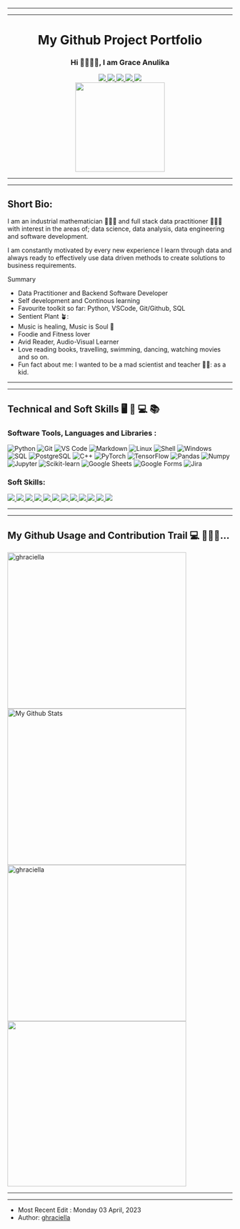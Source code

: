 
<!--
**ghraciella/ghraciella** is a ✨ _special_ ✨ repository because its `README.md` (this file) appears on your GitHub profile.

Here are some ideas to get you started:

- 🔭 I’m currently working on ...
- 🌱 I’m currently learning ...
- 👯 I’m looking to collaborate on ...
- 🤔 I’m looking for help with ...
- 💬 Ask me about ...
- 📫 How to reach me: ...
- 😄 Pronouns: ...
- ⚡ Fun fact: ...


-->

<!--

Contact Links

<span style="display:block;text-align:center">[![Linkedin](https://img.shields.io/badge/-LinkedIn-blue?style=plastic&logo=Linkedin&logoColor=white&link=https://www.linkedin.com/in/grace-anulika-eze-data-unicorn/)](https://www.linkedin.com/in/grace-anulika-eze-data-unicorn/)</span>
<span style="display:block;text-align:center">[![Xing](https://img.shields.io/badge/Xing-teal?style=plastic&logo=Xing&logoColor=light-green&link=https://www.xing.com/profile/Grace_Eze2/cv)](https://www.xing.com/profile/Grace_Eze2/cv)</span>
<span style="display:block;text-align:center">[![Gmail](https://img.shields.io/badge/-Gmail-red?style=plastic&logo=Gmail&logoColor=white)](mailto:grace.anulikaeze@gmail.com)</span>
<span style="display:block;text-align:center">[![GitHuB](https://img.shields.io/badge/github-%23181717.svg?style=plastic&logo=github&logoColor=white&link=https://github.com/ghraciella)](https://github.com/ghraciella)</span>
<span style="display:block;text-align:center">[![Kaggle](https://img.shields.io/badge/-Kaggle-blue?style=plastic&logo=Kaggle&logoColor=black&link=https://www.kaggle.com/graceeze)](https://www.kaggle.com/graceeze)</span>

-->





---
---
# <div align="center"> My Github Project Portfolio </div>


### <div align="center"> Hi 👋🏾👋🏾, I am Grace Anulika  </div>

<!--

- add social network badges using shields.io, to redirect to respective socials when its clicked on
kaggle-icon.svg
-->



<div align="center">
  <a href="https://www.linkedin.com/in/grace-anulika-eze-data-unicorn/">
    <img src="https://img.shields.io/badge/-LinkedIn-blue?style=plastic&logo=Linkedin&logoColor=white"/>
  </a>
  <a href="https://www.xing.com/profile/Grace_Eze2/cv">
    <img src="https://img.shields.io/badge/Xing-teal?style=plastic&logo=Xing&logoColor=light-green&link=https://www.xing.com/profile/Grace_Eze2/cv"/>
  </a> 
  <a href="mailto:grace.anulikaeze@gmail.com">
    <img src="https://img.shields.io/badge/-Gmail-red?style=plastic&logo=Gmail&logoColor=white"/>
  </a>
  <a href="https://github.com/ghraciella">
    <img src="https://img.shields.io/badge/github-%23181717.svg?style=plastic&logo=github&logoColor=white&link=https://github.com/ghraciella"/>
  </a>
  <a href="https://www.kaggle.com/graceeze">
    <img src="https://img.shields.io/badge/-Kaggle-blue?style=plastic&logo=Kaggle&logoColor=black&link=https://www.kaggle.com/graceeze"/>
  </a>
</div>




<div id="header" align="center">
  <img src= "https://media1.giphy.com/media/v1.Y2lkPTc5MGI3NjExY2E0ZTM3YTUzZTA4ZDVmMGJlMWRiMTgxMGVjNDMzZGU4NGU3OWEzYyZjdD1n/RbDKaczqWovIugyJmW/giphy.gif" width=200"/>
</div>



---
---
## Short Bio: 


I am an industrial mathematician 👩🏾‍🏫 and full stack data practitioner 👩🏾‍💻 with interest in the areas of; data science, data analysis, data engineering and software development. 

I am constantly motivated by every new experience I learn through data and always ready to effectively use data driven methods to create solutions to business requirements.

Summary

* Data Practitioner and Backend Software Developer
* Self development and Continous learning
* Favourite toolkit so far: Python, VSCode, Git/Github, SQL
* Sentient Plant 🪴:
* Music is healing, Music is Soul 🎵
* Foodie and Fitness lover 
* Avid Reader, Audio-Visual Learner
* Love reading books, travelling, swimming, dancing, watching movies and so on.
* Fun fact about me: I wanted to be a mad scientist and teacher 👩‍🏫: as a kid.

---
---

<!--

- My top skills : Hard (Tech) Skills and Soft Skills

-->



## Technical and Soft Skills 🖥️ 🧰 💻 📚 


### Software Tools, Languages and Libraries  :


![Python](http://img.shields.io/badge/-Python-346e9e?style=plastic&logo=python&logoColor=white)
![Git](http://img.shields.io/badge/-Git-white?style=plastic&logo=git)
![VS Code](http://img.shields.io/badge/-VS%20Code-black?style=plastic&logo=visualstudiocode&logoColor=3aa7f2)
![Markdown](http://img.shields.io/badge/-Markdown-white?style=plastic&logo=markdown&logoColor=black)
![Linux](http://img.shields.io/badge/-Linux-fad134?style=plastic&logo=linux&logoColor=black)
![Shell](http://img.shields.io/badge/-Shell-c9c9c9?style=plastic&logo=gnu-bash&logoColor=black)
![Windows](http://img.shields.io/badge/-Windows-0078D6?style=plastic&logo=windows&logoColor=white)
![SQL](http://img.shields.io/badge/-Sql-00758f?style=plastic&logo=Mysql&logoColor=white)
![PostgreSQL](http://img.shields.io/badge/postgresql-vertical.svg?style=plastic&logo=postgresql&logoColor=white)
![C++](https://img.shields.io/badge/C++-blue?style=plastic&logo=C++&logoColor=bc2043)
![PyTorch](http://img.shields.io/badge/-PyTorch-eee?style=plastic&logo=pytorch&logoColor=EE4C2C)
![TensorFlow](http://img.shields.io/badge/-TensorFlow-eee?style=plastic&logo=tensorflow&logoColor=FF6F00)
![Pandas](https://img.shields.io/badge/Pandas-white.svg?style=plastic&logo=pandas&logoColor=black)
![Numpy](https://img.shields.io/badge/numpy-ar21.svg?style=plastic&logo=numpy&logoColor=white)
![Jupyter](https://img.shields.io/badge/jupyter-ar21.svg?style=plastic&logo=jupyter&logoColor=white)
![Scikit-learn](http://img.shields.io/badge/-Scikit--Learn-eee?style=plastic&logo=scikit-learn&logoColor=e26d00)
![Google Sheets](https://img.shields.io/badge/Google%20Sheets%20-%2334A853.svg?style=plastic&logo=google%20sheets&logoColor=white)
![Google Forms](https://img.shields.io/badge/-GoogleForms-purple?style=plastic&logo=forms&logoColor=EE4C2C)
![Jira](https://img.shields.io/badge/atlassian_jira-icon.svg?style=plastic&logo=jira&logoColor=blue)


### Soft Skills:

<div id="badges">
  <a href="DataDriven Mindset">
    <img src="https://img.shields.io/badge/datadriven-mindset-eee?logo=datadriven-mindset&logoColor==white&style=flat"/>
  </a>
  <a href="Agile Methodologies">
    <img src="https://img.shields.io/badge/agile-methodologies-eee?logo=agile-methodologies&logoColor==white&style=flat"/>
  </a>
  <a href="Problem Solving">
    <img src="https://img.shields.io/badge/problem-solving-eee?logo=problem-solving&logoColor==white&style=flat"/>
  </a>
  <a href="Project Management">
    <img src="https://img.shields.io/badge/project-management-eee?logo=project-management&logoColor==white&style=flat"/>
  </a>
  <a href="Continous Learning">
    <img src="https://img.shields.io/badge/continous-learning-eee?logo=continous-learning&logoColor==white&style=flat"/>
  </a>
  <a href="Effective Communication">
    <img src="https://img.shields.io/badge/effective-communication-eee?logo=effective-communication&logoColor==white&style=flat"/>
  </a>
  <a href="Resourcefulness">
    <img src="https://img.shields.io/badge/resourcefulness-eee?logo=resourcefulness&logoColor==white&style=flat"/>
  </a>  
  <a href="Independent Research">
    <img src="https://img.shields.io/badge/independent-research-eee?logo=independent-research&logoColor=F=white&style=flat"/>
  </a>
  <a href="Collaboration">
    <img src="https://img.shields.io/badge/Collaboration-eee?logo=Collaboration&logoColor==white&style=flat"/>
  </a>
  <a href="Creative Thinking">
    <img src="https://img.shields.io/badge/analytical-thinking-eee?logo=analytical-thinking&logoColor==white&style=flat"/>
  </a>
  <a href="Self Motivated">
    <img src="https://img.shields.io/badge/self-motivated-eee?logo=self-motivated&logoColor==white&style=flat"/>
  </a>
  <a href="Software Development">
    <img src="https://img.shields.io/badge/software-development-eee?logo=software-development&logoColor=white&style=flat"/>
  </a>
</div>

---
---
<!--

- Github streak stats

-->

## My Github Usage and Contribution Trail 💻 🧗🏽‍♀️... 






<div>
<a> <img src="https://github-readme-stats.vercel.app/api/top-langs?username=ghraciella&langs_count=10&show_icons=true&locale=en&layout=compact&theme=onedark" alt="ghraciella" width="400" height="350"/></a>
<a> <img alt="My Github Stats" src="https://github-readme-stats.vercel.app/api?username=ghraciella&show_icons=true&count_private=true&theme=onedark" width="400" height="350"/></a>
<a> <img src="https://streak-stats.demolab.com?user=ghraciella&theme=onedark&mode=weekly" alt="ghraciella" width="400" height="350"/></a>
<a href="https://github.com/ghraciella/Accenture-Data-Analytics-and-Visualization-Virtual-Experience"> <img  src="https://github-readme-stats.vercel.app/api/pin/?username=ghraciella&theme=onedark&repo=Accenture-Data-Analytics-and-Visualization-Virtual-Experience" width="400" height="370"/></a>
</div>






---

<!--

To Do:
<br>
My icons for tools

<span> <img src="https://raw.githubusercontent.com/devicons/devicon/1119b9f84c0290e0f0b38982099a2bd027a48bf1/icons/github/github-original-wordmark.svg" alt="Github" width="100" height="100"/> </span>
<span> <img src="https://upload.wikimedia.org/wikipedia/commons/3/31/ITerm2_v3.4_icon.png" alt="mac iterm" width="100" height="100"/> </span>
<span> <img src="https://raw.githubusercontent.com/devicons/devicon/master/icons/vscode/vscode-original.svg" alt="vs code" width="100" height="100"/> </span>
<span> <img src="https://www.westonschools.org/wp-content/uploads/2017/06/google-sheets-icon-600x567.jpg" alt="Google sheets" width="100" height="100"/> </span>
<span> <img src="https://www.pngkey.com/png/detail/441-4413112_google-forms-logo-google-forms-logo-png.png" alt="Google forms" width="120" height="100"/> </span>
<span> <img src="https://raw.githubusercontent.com/devicons/devicon/1119b9f84c0290e0f0b38982099a2bd027a48bf1/icons/slack/slack-original.svg" alt="slack" width="100" height="100"/> </span>


my Github stats

<span> <img src="https://github-readme-stats.vercel.app/api/top-langs?username=ghraciella&langs_count=10&show_icons=true&locale=en&layout=compact&theme=onedark" alt="ghraciella" width="400" height="350"/> </span>
<span> <img alt="My Github Stats" src="https://github-readme-stats.vercel.app/api?username=ghraciella&show_icons=true&count_private=true&theme=onedark" width="400" height="350"/> </span>
<a> <img src="https://streak-stats.demolab.com?user=ghraciella&theme=onedark&mode=weekly" alt="ghraciella" width="400" height="350"/></a>
<a href="https://github.com/ghraciella/Accenture-Data-Analytics-and-Visualization-Virtual-Experience"> <img  src="https://github-readme-stats.vercel.app/api/pin/?username=ghraciella&theme=onedark&repo=Accenture-Data-Analytics-and-Visualization-Virtual-Experience" width="400" height="370"/></a>

<br>

-->










<!-- 

-Most Recent Edit : Monday 03 April, 2023

-->
----
- Most Recent Edit : Monday 03 April, 2023
- Author: [ghraciella](https://github.com/ghraciella)

